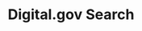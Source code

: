 ---
# This topic lives at
# https://digital.gov/topics/digitalgov-search

slug: "digitalgov-search"

# Topic Title
title: "Digital.gov Search"

# description — keep it short and clear
summary: "Our hosted service, DigitalGov Search (formerly USA Search), powers search on federal government websites, helping you to improve visitors’ search experience at no cost."

# Weight
weight: 1

# For more information on managing topics,
# see https://github.com/GSA/digitalgov.gov/wiki

---
